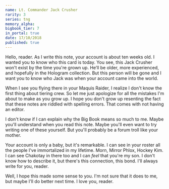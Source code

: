 ```yaml
---
name: Lt. Commander Jack Crusher
rarity: 3
series: tng
memory_alpha:
bigbook_tier: 7
in_portal: true
date: 17/10/2018
published: true
---
```


Hello, reader. As I write this note, your account is about ten weeks old. I wanted you to know who this card is today. You see, this Jack Crusher won't exist by the time you're grown up. He’ll be older, more experienced, and hopefully in the Hologram collection. But this person will be gone and I want you to know who Jack was when your account came into the world.

When I see you flying there in your Maquis Raider, I realize I don't know the first thing about tiering crew. So let me just apologize for all the mistakes I'm about to make as you grow up. I hope you don't grow up resenting the fact that these notes are riddled with spelling errors. That comes with not having an editor.

I don't know if I can explain why the Big Book means so much to me. Maybe you'll understand when you read this note. Maybe you'll even want to try writing one of these yourself. But you'll probably be a forum troll like your mother.

Your account is only a baby, but it's remarkable. I can see in your roster all the people I've immortalized in my lifetime. Morn, Mirror Phlox, Hockey Kim. I can see Chakotay in there too and I can *feel* that you're my son. I don't know how to describe it, but there's this connection, this bond. I'll always write for you, reader.

Well, I hope this made some sense to you. I'm not sure that it does to me, but maybe I'll do better next time. I love you, reader.
